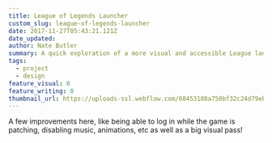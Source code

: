 ```yaml
---
title: League of Legends Launcher
custom_slug: league-of-legends-launcher
date: 2017-11-27T05:43:21.121Z
date_updated:
author: Nate Butler
summary: A quick exploration of a more visual and accessible League launcher.
tags:
  - project
  - design
feature_visual: 0
feature_writing: 0
thumbnail_url: https://uploads-ssl.webflow.com/60453108a750bf32c24d79eb/604bb2aa65053b8df597914e_client-launcher-real-pixels.png
---
```


<p>A few improvements here, like being able to log in while the game is patching, disabling music, animations, etc as well as a big visual pass!</p>

<section class="post-images">
  <img src="https://uploads-ssl.webflow.com/60453108a750bf32c24d79eb/604bb2a9704862b3b7e3e5c8_client-launcher-dribbble-preview.png" alt="">
  <img src="https://uploads-ssl.webflow.com/60453108a750bf32c24d79eb/604bb2aa65053b8df597914e_client-launcher-real-pixels.png" alt="">
  <img src="https://uploads-ssl.webflow.com/60453108a750bf32c24d79eb/604bb2aac64ea24338ffa728_real-pixels.jpg" alt="">
</section>
